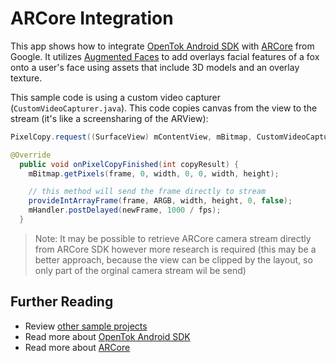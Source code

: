 # ARCore Integration

This app shows how to integrate [OpenTok Android SDK](https://tokbox.com/developer/sdks/android/) with [ARCore](https://developers.google.com/ar) from Google. It utilizes 
[Augmented Faces](https://developers.google.com/ar/develop/java/augmented-faces) to add overlays facial features of a fox onto a user's face using assets that include 3D models and an overlay texture.

This sample code is using a custom video capturer (`CustomVideoCapturer.java`). This code copies canvas from the view to the stream (it's like a screensharing of the ARView):


```java
PixelCopy.request((SurfaceView) mContentView, mBitmap, CustomVideoCapturer.this, handlerPixelCopy);

@Override
  public void onPixelCopyFinished(int copyResult) {
    mBitmap.getPixels(frame, 0, width, 0, 0, width, height);

    // this method will send the frame directly to stream
    provideIntArrayFrame(frame, ARGB, width, height, 0, false);
    mHandler.postDelayed(newFrame, 1000 / fps);
  }
```

> Note: It may be possible to retrieve ARCore camera stream directly from ARCore SDK however more research is required (this may be a better approach, because the view can 
be clipped by the layout, so only part of the orginal camera stream wil be send)

## Further Reading

* Review [other sample projects](../)
* Read more about [OpenTok Android SDK](https://tokbox.com/developer/sdks/android/)
* Read more about [ARCore](https://developers.google.com/ar)